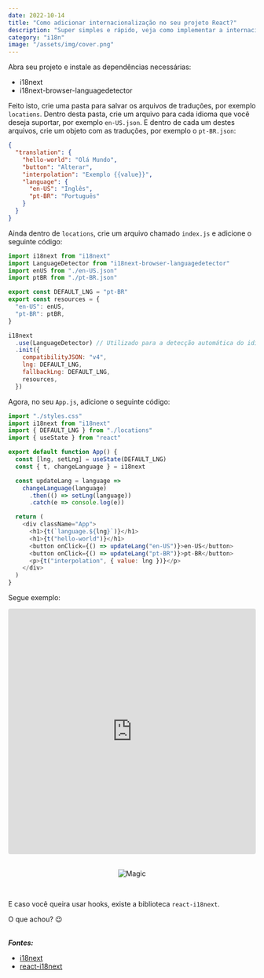 ```yaml
---
date: 2022-10-14
title: "Como adicionar internacionalização no seu projeto React?"
description: "Super simples e rápido, veja como implementar a internacionalização"
category: "i18n"
image: "/assets/img/cover.png"
---
```


Abra seu projeto e instale as dependências necessárias:

- i18next
- i18next-browser-languagedetector

Feito isto, crie uma pasta para salvar os arquivos de traduções, por exemplo `locations`. Dentro desta pasta, crie um arquivo para cada idioma que você deseja suportar, por exemplo `en-US.json`. E dentro de cada um destes arquivos, crie um objeto com as traduções, por exemplo o `pt-BR.json`:

```json
{
  "translation": {
    "hello-world": "Olá Mundo",
    "button": "Alterar",
    "interpolation": "Exemplo {{value}}",
    "language": {
      "en-US": "Inglês",
      "pt-BR": "Português"
    }
  }
}
```

Ainda dentro de `locations`, crie um arquivo chamado `index.js` e adicione o seguinte código:

```js
import i18next from "i18next"
import LanguageDetector from "i18next-browser-languagedetector"
import enUS from "./en-US.json"
import ptBR from "./pt-BR.json"

export const DEFAULT_LNG = "pt-BR"
export const resources = {
  "en-US": enUS,
  "pt-BR": ptBR,
}

i18next
  .use(LanguageDetector) // Utilizado para a detecção automática do idioma
  .init({
    compatibilityJSON: "v4",
    lng: DEFAULT_LNG,
    fallbackLng: DEFAULT_LNG,
    resources,
  })
```

Agora, no seu `App.js`, adicione o seguinte código:

```js
import "./styles.css"
import i18next from "i18next"
import { DEFAULT_LNG } from "./locations"
import { useState } from "react"

export default function App() {
  const [lng, setLng] = useState(DEFAULT_LNG)
  const { t, changeLanguage } = i18next

  const updateLang = language =>
    changeLanguage(language)
      .then(() => setLng(language))
      .catch(e => console.log(e))

  return (
    <div className="App">
      <h1>{t(`language.${lng}`)}</h1>
      <h1>{t("hello-world")}</h1>
      <button onClick={() => updateLang("en-US")}>en-US</button>
      <button onClick={() => updateLang("pt-BR")}>pt-BR</button>
      <p>{t("interpolation", { value: lng })}</p>
    </div>
  )
}
```

Segue exemplo:

<iframe src="https://codesandbox.io/embed/i18n-translation-bsozc9?fontsize=14&hidenavigation=1&theme=dark"
  style="width:100%; height:500px; border:0; border-radius: 4px; overflow:hidden;"
  title="i18n-translation"
  allow="camera; geolocation; microphone;"
  sandbox="allow-forms allow-modals allow-popups allow-presentation allow-same-origin allow-scripts"
></iframe></br></br>

<div class="smallSize" align="center">

![Magic](https://media1.tenor.com/images/a3ef12891434d1a97d124c7faf633904/tenor.gif)

</div></br>

E caso você queira usar hooks, existe a biblioteca `react-i18next`.

O que achou? 😉 </br></br>

**_Fontes:_**

- <a href="https://www.i18next.com/" target="_blank" rel="noopener noreferrer">i18next</a>
- <a href="https://react.i18next.com/" target="_blank" rel="noopener noreferrer">react-i18next</a>
